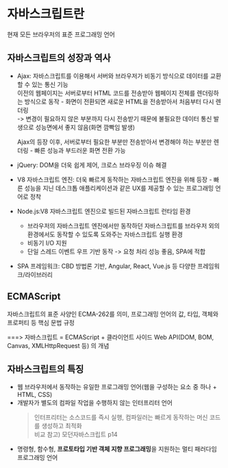 # 자바스크립트란
현재 모든 브라우저의 표준 프로그래밍 언어

## 자바스크립트의 성장과 역사

- Ajax: 자바스크립트를 이용해서 서버와 브라우저가 비동기 방식으로 데이터를 교환할 수 있는 통신 기능  
  이전의 웹페이지는 서버로부터 HTML 코드를 전송받아 웹페이지 전체를 렌더링하는 방식으로 동작 - 화면이 전환되면 새로운 HTML을 전송받아서 처음부터 다시 렌더링  
  -> 변경이 필요하지 않은 부분까지 다시 전송받기 때문에 불필요한 데이터 통신 발생으로 성능면에서 좋지 않음(화면 깜빡임 발생)

  Ajax의 등장 이후, 서버로부터 필요한 부분만 전송받아서 변경해야 하는 부분만 렌더링 - 빠른 성능과 부드러운 화면 전환 가능
- jQuery: DOM을 더욱 쉽게 제어, 크로스 브라우징 이슈 해결
- V8 자바스크립트 엔진: 더욱 빠르게 동작하는 자바스크립트 엔진을 위해 등장 - 빠른 성능을 지닌 데스크톱 애플리케이션과 같은 UX를 제공할 수 있는 프로그래밍 언어로 정착
- Node.js:V8 자바스크립트 엔진으로 빌드된 자바스크립트 런타임 환경
  - 브라우저의 자바스크립트 엔진에서만 동작하던 자바스크립트를 브라우저 외의 환경에서도 동작할 수 있도록 도와주는 자바스크립트 실행 환경
  - 비동기 I/O 지원
  - 단일 스레드 이벤트 우프 기반 동작 -> 요청 처리 성능 좋음, SPA에 적합
- SPA 프레임워크: CBD 방법론 기반, Angular, React, Vue.js 등 다양한 프레임워크/라이브러리

## ECMAScript
자바스크립트의 표준 사양인 ECMA-262를 의미, 프로그래밍 언어의 값, 타입, 객체와 프로퍼티 등 핵심 문법 규정

===> 자바스크립트 = ECMAScript + 클라이언트 사이드 Web API(DOM, BOM, Canvas, XMLHttpRequest 등) 의 개념

## 자바스크립트의 특징
- 웹 브라우저에서 동작하는 유일한 프로그래밍 언어(웹을 구성하는 요소 중 하나 + HTML, CSS)
- 개발자가 별도의 컴파일 작업을 수행하지 않는 인터프리터 언어
    > 인터프리터는 소스코드를 즉시 실행, 컴파일러는 빠르게 동작하는 머신 코드를 생성하고 최적화    
    > 비교 참고) 모던자바스크립트 p14
- 명령형, 함수형, **프로토타입 기반 객체 지향 프로그래밍**을 지원하는 멀티 패러다임 프로그래밍 언어
